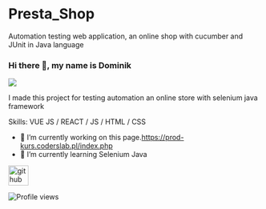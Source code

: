 # Presta_Shop
Automation testing web application, an online shop with cucumber and JUnit in Java language
### Hi there 👋, my name is Dominik
![](![prestaImage](https://user-images.githubusercontent.com/66419930/92466480-0f42a300-f1c8-11ea-8ace-137fe0f31960.png))

I made this project for testing automation an online store with selenium java framework

Skills: VUE JS / REACT / JS / HTML / CSS

- 🔭 I’m currently working on this page.https://prod-kurs.coderslab.pl/index.php 
- 🌱 I’m currently learning Selenium Java 


[<img src='https://cdn.jsdelivr.net/npm/simple-icons@3.0.1/icons/github.svg' alt='github' height='40'>](https://github.com/z0ggy)  

![Profile views](https://gpvc.arturio.dev/z0ggy)  
